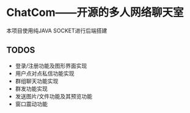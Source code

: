 # ChatCom——开源的多人网络聊天室
本项目使用纯JAVA SOCKET进行后端搭建

## TODOS

- 登录/注册功能及图形界面实现
- 用户点对点私信功能实现
- 群组聊天功能实现
- 群发功能实现
- 发送图片/文件功能及其预览功能
- 窗口震动功能
